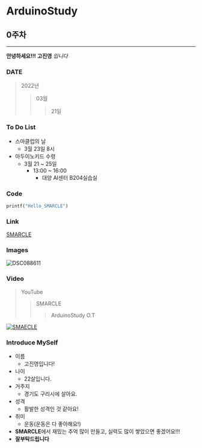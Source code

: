 # ArduinoStudy
## 0주차

---

**안녕하세요!!!**
**고진영** *입니다*

### DATE
>2022년
>>03월
>>>21일

### To Do List
* 스마클럽의 날
  * 3월 23일 8시
* 아두이노키드 수령
  * 3월 21 ~ 25일
    * 13:00 ~ 16:00
	    * 대양 AI센터 B204실습실
 
### Code
``` python
printf("Hello_SMARCLE")
```

### Link

[SMARCLE](https://www.smarcle.dev/)


### Images
![DSC088611](https://user-images.githubusercontent.com/101801401/159177238-a31a2abb-a953-432e-a614-5021b2c1012a.jpg)


### Video
>YouTube
>>SMARCLE
>>>ArduinoStudy O.T
>>>
[![SMAECLE](https://img.youtube.com/vi/wnDyDJTHpNk/0.jpg)](https://www.youtube.com/watch?v=wnDyDJTHpNk)

### Introduce MySelf
* 이름
	* 고진영입니다!
* 나이 
	* 22살입니다.
* 거주지
	* 경기도 구리시에 살아요.
* 성격
	* 활발한 성격인 것 같아요!
* 취미
	* 운동(운동은 다 좋아해요!)
* **SMARCLE**에서 재밌는 추억 많이 만들고, 실력도 많이 쌓았으면 좋겠어요!!!
* **잘부탁드립니다**

